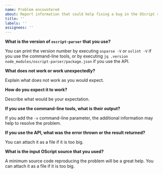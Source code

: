 ```yaml
---
name: Problem encountered
about: Report information that could help fixing a bug in the OScript support
title: ''
labels: ''
assignees: ''
---
```


**What is the version of `oscript-parser` that you use?**

You can print the version number by executing `osparse -V` or `oslint -V` if you use the command-line tools, or by executing `jq .version node_modules/oscript-parser/package.json` if you use the API.

**What does not work or work unexpectedly?**

Explain what does not work as you would expect.

**How do you expect it to work?**

Describe what would be your expectation.

**If you use the command-line tools, what is their output?**

If you add the `-v` command-line parameter, the additional information may help to resolve the problem.

**If you use the API, what was the error thrown or the result returned?**

You can attach it as a file if it is too big.

**What is the input OScript source that you used?**

A minimum source code reproducing the problem will be a great help. You can attach it as a file if it is too big.
